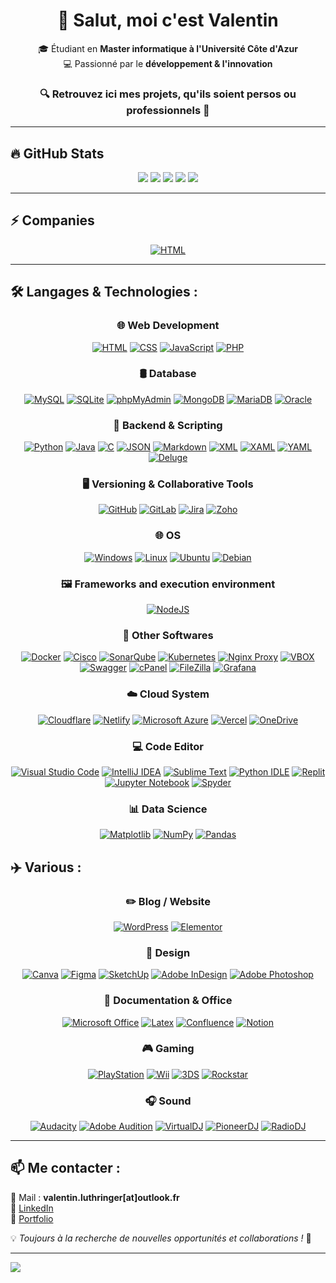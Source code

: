 <div align="center">

# 👋 Salut, moi c'est **Valentin**  
🎓 Étudiant en **Master informatique à l'Université Côte d'Azur**  
💻 Passionné par le **développement & l'innovation**  

### 🔍 Retrouvez ici mes projets, qu'ils soient **persos** ou **professionnels** 🚀  

</div>

---

## 🔥 GitHub Stats
<div align="center">

[![](http://github-profile-summary-cards.vercel.app/api/cards/profile-details?username=valuthringer&theme=tokyonight)](#)
[![](http://github-profile-summary-cards.vercel.app/api/cards/repos-per-language?username=valuthringer&theme=tokyonight)](#)
[![](http://github-profile-summary-cards.vercel.app/api/cards/most-commit-language?username=valuthringer&theme=tokyonight)](#)
[![](http://github-profile-summary-cards.vercel.app/api/cards/stats?username=valuthringer&theme=tokyonight)](#)
[![](http://github-profile-summary-cards.vercel.app/api/cards/productive-time?username=valuthringer&theme=tokyonight&utcOffset=8)](#)

</div>

---


## ⚡ Companies
<div align="center">

[![HTML](https://img.shields.io/badge/-Schneider%20Electric-3DCD58?style=flat&logo=schneiderelectric&logoColor=white)](#)

</div>

---

## 🛠️ Langages & Technologies :
<div align="center">

### 🌐 **Web Development**  
[![HTML](https://img.shields.io/badge/HTML-%23E34F26.svg?logo=html5&logoColor=white)](#)
[![CSS](https://img.shields.io/badge/CSS-1572B6?logo=css3&logoColor=fff)](#)
[![JavaScript](https://img.shields.io/badge/JavaScript-F7DF1E?logo=javascript&logoColor=000)](#)
[![PHP](https://img.shields.io/badge/php-%23777BB4.svg?&logo=php&logoColor=white)](#)

### 🛢️ **Database**  
[![MySQL](https://img.shields.io/badge/MySQL-4479A1?logo=mysql&logoColor=fff)](#)
[![SQLite](https://img.shields.io/badge/SQLite-%2307405e.svg?logo=sqlite&logoColor=white)](#)
[![phpMyAdmin](https://img.shields.io/badge/phpMyAdmin-%23F89820.svg?&logo=phpmyadmin&logoColor=white)](#)
[![MongoDB](https://img.shields.io/badge/MongoDB-%234ea94b.svg?logo=mongodb&logoColor=white)](#)
[![MariaDB](https://img.shields.io/badge/MariaDB-003545?logo=mariadb&logoColor=white)](#)
[![Oracle](https://custom-icon-badges.demolab.com/badge/Oracle-F80000?logo=oracle&logoColor=fff)](#)

### 🔧 **Backend & Scripting**  
[![Python](https://img.shields.io/badge/Python-3776AB?logo=python&logoColor=fff)](#)
[![Java](https://img.shields.io/badge/Java-%23ED8B00.svg?logo=openjdk&logoColor=white)](#)
[![C](https://img.shields.io/badge/C-00599C?logo=c&logoColor=white)](#)
[![JSON](https://img.shields.io/badge/JSON-000?logo=json&logoColor=fff)](#)
[![Markdown](https://img.shields.io/badge/Markdown-%23000000.svg?logo=markdown&logoColor=white)](#)
[![XML](https://img.shields.io/badge/XML-767C52?logo=xml&logoColor=fff)](#)
[![XAML](https://img.shields.io/badge/-XAML-0C54C2?style=flat&logo=xaml&logoColor=white)](#)
[![YAML](https://img.shields.io/badge/YAML-CB171E?logo=yaml&logoColor=fff)](#)
[![Deluge](https://img.shields.io/badge/-Deluge-094491?style=flat&logo=deluge&logoColor=white)](#)

### 🖥️ **Versioning & Collaborative Tools**  
[![GitHub](https://img.shields.io/badge/GitHub-%23121011.svg?logo=github&logoColor=white)](#)
[![GitLab](https://img.shields.io/badge/GitLab-FC6D26?logo=gitlab&logoColor=fff)](#)
[![Jira](https://img.shields.io/badge/Jira-0052CC?logo=jira&logoColor=fff)](#)
[![Zoho](https://img.shields.io/badge/-Zoho-E42527?logo=zoho&logoColor=white)](#)

### 🌐 **OS**  
[![Windows](https://custom-icon-badges.demolab.com/badge/Windows-0078D6?logo=windows11&logoColor=white)](#)
[![Linux](https://img.shields.io/badge/Linux-FCC624?logo=linux&logoColor=black)](#)
[![Ubuntu](https://img.shields.io/badge/Ubuntu-E95420?logo=ubuntu&logoColor=white)](#)
[![Debian](https://img.shields.io/badge/Debian-A81D33?logo=debian&logoColor=fff)](#)

### 🖼️ **Frameworks and execution environment** 
[![NodeJS](https://img.shields.io/badge/Node.js-6DA55F?logo=node.js&logoColor=white)](#)

### 🥅 **Other Softwares**
[![Docker](https://img.shields.io/badge/Docker-2496ED?logo=docker&logoColor=fff)](#)
[![Cisco](https://img.shields.io/badge/Cisco_Packet_Tracer-%23049fd9.svg?style=logo&logo=cisco&logoColor=black)](#)
[![SonarQube](https://img.shields.io/badge/SonarQube-black?style=logo&logo=sonarqube&logoColor=4E9BCD)](#)
[![Kubernetes](https://img.shields.io/badge/-Kubernetes-326CE5?style=flat&logo=kubernetes&logoColor=white)](#)
[![Nginx Proxy](https://img.shields.io/badge/-Nginx%20Proxy%20Manager-F15833?style=flat&logo=nginxproxymanager&logoColor=white)](#)
[![VBOX](https://img.shields.io/badge/-VirtualBox-183A61?style=flat&logo=virtualbox&logoColor=white)](#)
[![Swagger](https://img.shields.io/badge/-Swagger-85EA2D?style=flat&logo=swagger&logoColor=white)](#)
[![cPanel](https://img.shields.io/badge/-cPanel-FF6C2C?style=flat&logo=cpanel&logoColor=white)](#)
[![FileZilla](https://img.shields.io/badge/-FileZilla-BF0000?style=flat&logo=filezilla&logoColor=white)](#)
[![Grafana](https://img.shields.io/badge/-Grafana-F46800?style=flat&logo=grafana&logoColor=white)](#)

### ☁️ **Cloud System**
[![Cloudflare](https://img.shields.io/badge/Cloudflare-F38020?logo=Cloudflare&logoColor=white)](#)
[![Netlify](https://img.shields.io/badge/Netlify-%23000000.svg?logo=netlify&logoColor=#00C7B7)](#)
[![Microsoft Azure](https://custom-icon-badges.demolab.com/badge/Microsoft%20Azure-0089D6?logo=msazure&logoColor=white)](#)
[![Vercel](https://img.shields.io/badge/Vercel-%23000000.svg?logo=vercel&logoColor=white)](#)
[![OneDrive](https://img.shields.io/badge/OneDrive-0078D4?logo=OneDrive&logoColor=white)](#)

### 💻 **Code Editor**
[![Visual Studio Code](https://custom-icon-badges.demolab.com/badge/Visual%20Studio%20Code-0078d7.svg?logo=vsc&logoColor=white)](#)
[![IntelliJ IDEA](https://img.shields.io/badge/IntelliJIDEA-000000.svg?logo=intellij-idea&logoColor=white)](#)
[![Sublime Text](https://img.shields.io/badge/Sublime%20Text-%23575757.svg?logo=sublime-text&logoColor=important)](#)
[![Python IDLE](https://img.shields.io/badge/Python%20IDLE-3776AB?logo=python&logoColor=fff)](#)
[![Replit](https://img.shields.io/badge/Replit-F26207?logo=replit&logoColor=fff)](#)
[![Jupyter Notebook](https://img.shields.io/badge/Jupyter_Notebook-%23FA0F00.svg?logo=jupyter&logoColor=white)](#)
[![Spyder](https://img.shields.io/badge/Spyder-838485?style=logo&logo=spyder%20ide&logoColor=maroon)](#)

### 📊 **Data Science**
[![Matplotlib](https://custom-icon-badges.demolab.com/badge/Matplotlib-71D291?logo=matplotlib&logoColor=fff)](#)
[![NumPy](https://img.shields.io/badge/NumPy-4DABCF?logo=numpy&logoColor=fff)](#)
[![Pandas](https://img.shields.io/badge/Pandas-150458?logo=pandas&logoColor=fff)](#)

</div>

## ✈️ Various :
<div align="center">

### ✏️ **Blog / Website**
[![WordPress](https://img.shields.io/badge/WordPress-%2321759B.svg?logo=wordpress&logoColor=white)](#)
[![Elementor](https://img.shields.io/badge/-Elementor-92003B?style=flat&logo=elementor&logoColor=white)](#)

### 🎨 **Design**
[![Canva](https://img.shields.io/badge/Canva-%2300C4CC.svg?&logo=Canva&logoColor=white)](#)
[![Figma](https://img.shields.io/badge/Figma-F24E1E?logo=figma&logoColor=white)](#)
[![SketchUp](https://img.shields.io/badge/SketchUp-005F9E?logo=sketchup&logoColor=fff)](#)
[![Adobe InDesign](https://img.shields.io/badge/Adobe%20InDesign-49021F?logo=Outlook&logoColor=white)](#)
[![Adobe Photoshop](https://img.shields.io/badge/Adobe_Photoshop-0078D4?logo=Photoshop&logoColor=white)](#)

### 📄 **Documentation & Office**
[![Microsoft Office](https://img.shields.io/badge/Microsoft_Office-D83B01?style=logo&logo=microsoft-office&logoColor=white)](#)
[![Latex](https://img.shields.io/badge/Latex-%23008080.svg?style=logo&logo=latex&logoColor=white)](#)
[![Confluence](https://img.shields.io/badge/Confluence-172B4D?logo=confluence&logoColor=fff)](#)
[![Notion](https://img.shields.io/badge/Notion-000?logo=notion&logoColor=fff)](#)

### 🎮 **Gaming**
[![PlayStation](https://img.shields.io/badge/-PlayStation-003791?style=flat&logo=playstation&logoColor=white)](#)
[![Wii](https://img.shields.io/badge/Wii-8B8B8B?logo=wii&logoColor=white)](#)
[![3DS](https://img.shields.io/badge/-Nintendo%203DS-D12228?style=flat&logo=nintendo3ds&logoColor=white)](#)
[![Rockstar](https://img.shields.io/badge/-Rockstar%20Games-FCAF17?style=flat&logo=rockstargames&logoColor=white)](#)

### **🎧 Sound**
[![Audacity](https://img.shields.io/badge/Audacity-0000CC?logo=audacity&logoColor=white)](#)
[![Adobe Audition](https://img.shields.io/badge/Adobe%20Audition-9999FF.svg?style=logo&logo=Adobe%20Audition&logoColor=white)](#)
[![VirtualDJ](https://img.shields.io/badge/VirtualDJ-FF0000?logo=virtualdj&logoColor=white)](#)
[![PioneerDJ](https://img.shields.io/badge/-Pioneer%20DJ-1A1928?logo=pioneerdj&logoColor=white)](#)
[![RadioDJ](https://img.shields.io/badge/RadioDJ-1E90FF?logo=radiodj&logoColor=white)](#)

</div>

---

## 📫 Me contacter :
📧 Mail : **valentin.luthringer[at]outlook.fr**  
🔗 [LinkedIn](https://linkedin.com/in/valentin-luthringer)  
📂 [Portfolio](https://valuthringer.github.io)  

💡 _Toujours à la recherche de nouvelles opportunités et collaborations !_ 🚀

---

[![](https://komarev.com/ghpvc/?username=valuthringer&color=blue)](#)
